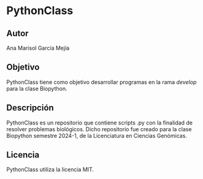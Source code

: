 # PythonClass

## Autor

Ana Marisol García Mejía

## Objetivo

PythonClass tiene como objetivo desarrollar programas en la rama *develop* para la clase Biopython.

## Descripción

PythonClass es un repositorio que contiene scripts .py con la finalidad de resolver problemas biológicos. Dicho repositorio fue creado para la clase
Biopython semestre 2024-1, de la Licenciatura en Ciencias Genómicas.

## Licencia

PythonClass utiliza la licencia MIT.